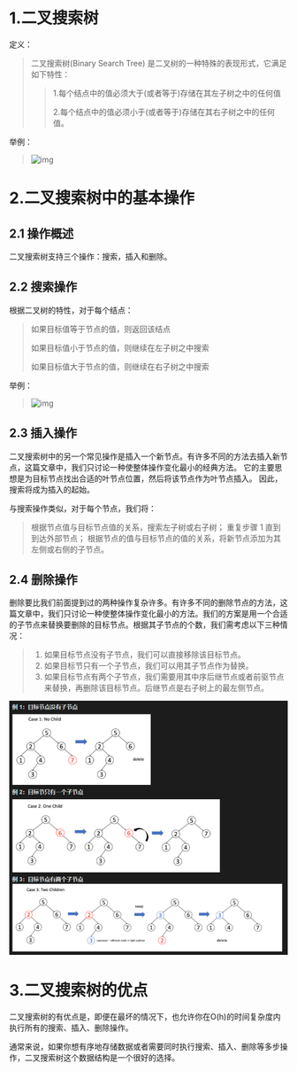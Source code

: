 # 1.二叉搜索树

定义：

> 二叉搜索树(Binary Search Tree) 是二叉树的一种特殊的表现形式，它满足如下特性：
>
> > 1.每个结点中的值必须大于(或者等于)存储在其左子树之中的任何值
> >
> > 2.每个结点中的值必须小于(或者等于)存储在其右子树之中的任何值。

举例：

> ![img](https://aliyun-lc-upload.oss-cn-hangzhou.aliyuncs.com/aliyun-lc-upload/uploads/2018/03/14/bst_example-a1.png)

# 2.二叉搜索树中的基本操作

## 2.1 操作概述

二叉搜索树支持三个操作：搜索，插入和删除。

## 2.2 搜索操作

根据二叉树的特性，对于每个结点：

> 如果目标值等于节点的值，则返回该结点
>
> 如果目标值小于节点的值，则继续在左子树之中搜索
>
> 如果目标值大于节点的值，则继续在右子树之中搜索

举例：

> ![img](https://aliyun-lc-upload.oss-cn-hangzhou.aliyuncs.com/aliyun-lc-upload/uploads/2018/03/14/bst_search-a1.png)

## 2.3 插入操作

二叉搜索树中的另一个常见操作是插入一个新节点。有许多不同的方法去插入新节点，这篇文章中，我们只讨论一种使整体操作变化最小的经典方法。 它的主要思想是为目标节点找出合适的叶节点位置，然后将该节点作为叶节点插入。 因此，搜索将成为插入的起始。

与搜索操作类似，对于每个节点，我们将：

> 根据节点值与目标节点值的关系，搜索左子树或右子树；
> 重复步骤 1 直到到达外部节点；
> 根据节点的值与目标节点的值的关系，将新节点添加为其左侧或右侧的子节点。

## 2.4 删除操作

删除要比我们前面提到过的两种操作复杂许多。有许多不同的删除节点的方法，这篇文章中，我们只讨论一种使整体操作变化最小的方法。我们的方案是用一个合适的子节点来替换要删除的目标节点。根据其子节点的个数，我们需考虑以下三种情况：

> 1. 如果目标节点没有子节点，我们可以直接移除该目标节点。
> 2. 如果目标节只有一个子节点，我们可以用其子节点作为替换。
> 3. 如果目标节点有两个子节点，我们需要用其中序后继节点或者前驱节点来替换，再删除该目标节点。后继节点是右子树上的最左侧节点。
>

![image-20210226094854689](./image-20210226094854689.png)

# 3.二叉搜索树的优点

二叉搜索树的有优点是，即便在最坏的情况下，也允许你在O(h)的时间复杂度内执行所有的搜索、插入、删除操作。

通常来说，如果你想有序地存储数据或者需要同时执行搜索、插入、删除等多步操作，二叉搜索树这个数据结构是一个很好的选择。
